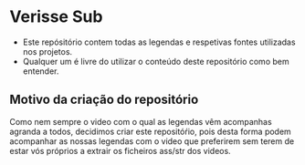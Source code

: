 # Verisse Sub

- Este repósitório contem todas as legendas e respetivas fontes utilizadas nos projetos.
- Qualquer um é livre do utilizar o conteúdo deste repositório como bem entender. 

## Motivo da criação do repositório

Como nem sempre o video com o qual as legendas vêm acompanhas agranda a todos, decidimos criar este repositóŕio, pois desta forma podem acompanhar as nossas legendas com o video que preferirem sem terem de estar vós próprios a extrair os ficheiros ass/str dos videos.

